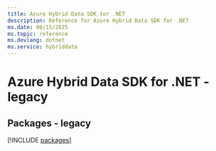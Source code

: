 ```yaml
---
title: Azure Hybrid Data SDK for .NET
description: Reference for Azure Hybrid Data SDK for .NET
ms.date: 08/15/2025
ms.topic: reference
ms.devlang: dotnet
ms.service: hybriddata
---
```

# Azure Hybrid Data SDK for .NET - legacy
## Packages - legacy
[!INCLUDE [packages](hybrid-data-index.md)]